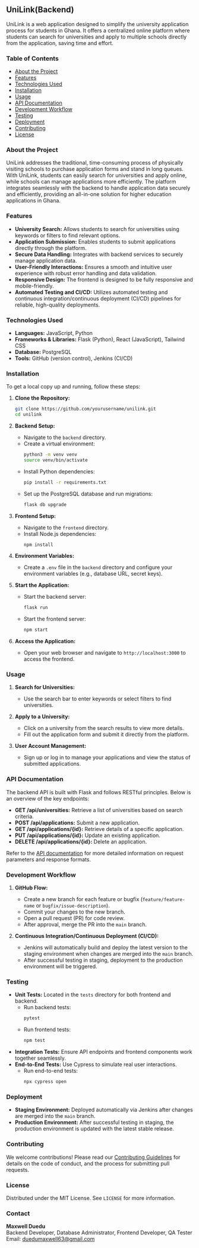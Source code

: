 ## UniLink(Backend)

UniLink is a web application designed to simplify the university application process for students in Ghana. It offers a centralized online platform where students can search for universities and apply to multiple schools directly from the application, saving time and effort.

### Table of Contents
- [About the Project](#about-the-project)
- [Features](#features)
- [Technologies Used](#technologies-used)
- [Installation](#installation)
- [Usage](#usage)
- [API Documentation](#api-documentation)
- [Development Workflow](#development-workflow)
- [Testing](#testing)
- [Deployment](#deployment)
- [Contributing](#contributing)
- [License](#license)

### About the Project

UniLink addresses the traditional, time-consuming process of physically visiting schools to purchase application forms and stand in long queues. With UniLink, students can easily search for universities and apply online, while schools can manage applications more efficiently. The platform integrates seamlessly with the backend to handle application data securely and efficiently, providing an all-in-one solution for higher education applications in Ghana.

### Features

- **University Search:** Allows students to search for universities using keywords or filters to find relevant options.
- **Application Submission:** Enables students to submit applications directly through the platform.
- **Secure Data Handling:** Integrates with backend services to securely manage application data.
- **User-Friendly Interactions:** Ensures a smooth and intuitive user experience with robust error handling and data validation.
- **Responsive Design:** The frontend is designed to be fully responsive and mobile-friendly.
- **Automated Testing and CI/CD:** Utilizes automated testing and continuous integration/continuous deployment (CI/CD) pipelines for reliable, high-quality deployments.

### Technologies Used

- **Languages:** JavaScript, Python
- **Frameworks & Libraries:** Flask (Python), React (JavaScript), Tailwind CSS
- **Database:** PostgreSQL
- **Tools:** GitHub (version control), Jenkins (CI/CD)

### Installation

To get a local copy up and running, follow these steps:

1. **Clone the Repository:**
   ```bash
   git clone https://github.com/yourusername/unilink.git
   cd unilink
   ```

2. **Backend Setup:**

   - Navigate to the `backend` directory.
   - Create a virtual environment:
     ```bash
     python3 -m venv venv
     source venv/bin/activate
     ```
   - Install Python dependencies:
     ```bash
     pip install -r requirements.txt
     ```
   - Set up the PostgreSQL database and run migrations:
     ```bash
     flask db upgrade
     ```

3. **Frontend Setup:**

   - Navigate to the `frontend` directory.
   - Install Node.js dependencies:
     ```bash
     npm install
     ```

4. **Environment Variables:**

   - Create a `.env` file in the `backend` directory and configure your environment variables (e.g., database URL, secret keys).

5. **Start the Application:**

   - Start the backend server:
     ```bash
     flask run
     ```
   - Start the frontend server:
     ```bash
     npm start
     ```

6. **Access the Application:**
   - Open your web browser and navigate to `http://localhost:3000` to access the frontend.

### Usage

1. **Search for Universities:**
   - Use the search bar to enter keywords or select filters to find universities.

2. **Apply to a University:**
   - Click on a university from the search results to view more details.
   - Fill out the application form and submit it directly from the platform.

3. **User Account Management:**
   - Sign up or log in to manage your applications and view the status of submitted applications.

### API Documentation

The backend API is built with Flask and follows RESTful principles. Below is an overview of the key endpoints:

- **GET /api/universities:** Retrieve a list of universities based on search criteria.
- **POST /api/applications:** Submit a new application.
- **GET /api/applications/{id}:** Retrieve details of a specific application.
- **PUT /api/applications/{id}:** Update an existing application.
- **DELETE /api/applications/{id}:** Delete an application.

Refer to the [API documentation](docs/API.md) for more detailed information on request parameters and response formats.

### Development Workflow

1. **GitHub Flow:**
   - Create a new branch for each feature or bugfix (`feature/feature-name` or `bugfix/issue-description`).
   - Commit your changes to the new branch.
   - Open a pull request (PR) for code review.
   - After approval, merge the PR into the `main` branch.

2. **Continuous Integration/Continuous Deployment (CI/CD):**
   - Jenkins will automatically build and deploy the latest version to the staging environment when changes are merged into the `main` branch.
   - After successful testing in staging, deployment to the production environment will be triggered.

### Testing

- **Unit Tests:** Located in the `tests` directory for both frontend and backend.
  - Run backend tests:
    ```bash
    pytest
    ```
  - Run frontend tests:
    ```bash
    npm test
    ```
- **Integration Tests:** Ensure API endpoints and frontend components work together seamlessly.
- **End-to-End Tests:** Use Cypress to simulate real user interactions.
  - Run end-to-end tests:
    ```bash
    npx cypress open
    ```

### Deployment

- **Staging Environment:** Deployed automatically via Jenkins after changes are merged into the `main` branch.
- **Production Environment:** After successful testing in staging, the production environment is updated with the latest stable release.

### Contributing

We welcome contributions! Please read our [Contributing Guidelines](CONTRIBUTING.md) for details on the code of conduct, and the process for submitting pull requests.

### License

Distributed under the MIT License. See `LICENSE` for more information.

### Contact

**Maxwell Duedu**  
Backend Developer, Database Administrator, Frontend Developer, QA Tester  
Email: duedumaxwell63@gmail.com
